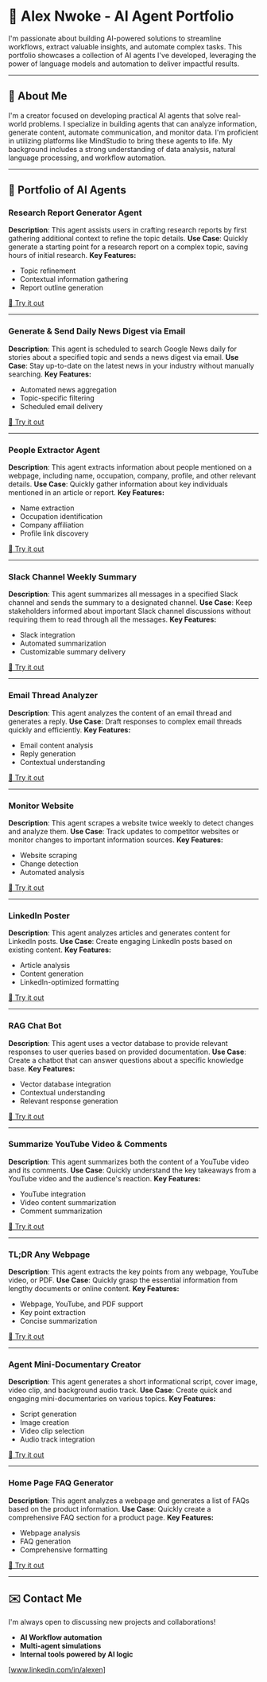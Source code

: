 # 🧠 Alex Nwoke - AI Agent Portfolio

I'm passionate about building AI-powered solutions to streamline workflows, extract valuable insights, and automate complex tasks. This portfolio showcases a collection of AI agents I've developed, leveraging the power of language models and automation to deliver impactful results.

---

## 🚀 About Me

I'm a creator focused on developing practical AI agents that solve real-world problems. I specialize in building agents that can analyze information, generate content, automate communication, and monitor data. I'm proficient in utilizing platforms like MindStudio to bring these agents to life. My background includes a strong understanding of data analysis, natural language processing, and workflow automation. 

---

## 🤖 Portfolio of AI Agents

### Research Report Generator Agent
**Description**: This agent assists users in crafting research reports by first gathering additional context to refine the topic details.
**Use Case**: Quickly generate a starting point for a research report on a complex topic, saving hours of initial research.
**Key Features:**
- Topic refinement
- Contextual information gathering
- Report outline generation

[🔗 Try it out](https://app.mindstudio.ai/agents/research-report-generator-agent-462e4d16/remix)

---

### Generate & Send Daily News Digest via Email
**Description**: This agent is scheduled to search Google News daily for stories about a specified topic and sends a news digest via email.
**Use Case**: Stay up-to-date on the latest news in your industry without manually searching.
**Key Features:**
- Automated news aggregation
- Topic-specific filtering
- Scheduled email delivery

[🔗 Try it out](https://app.mindstudio.ai/agents/research-report-generator-agent-462e4d16/remix)

---

### People Extractor Agent
**Description**: This agent extracts information about people mentioned on a webpage, including name, occupation, company, profile, and other relevant details.
**Use Case**: Quickly gather information about key individuals mentioned in an article or report.
**Key Features:**
- Name extraction
- Occupation identification
- Company affiliation
- Profile link discovery

[🔗 Try it out](https://app.mindstudio.ai/agents/people-extractor-agent-fa5060c2/remix)

---

### Slack Channel Weekly Summary
**Description**: This agent summarizes all messages in a specified Slack channel and sends the summary to a designated channel.
**Use Case**: Keep stakeholders informed about important Slack channel discussions without requiring them to read through all the messages.
**Key Features:**
- Slack integration
- Automated summarization
- Customizable summary delivery

[🔗 Try it out](https://app.mindstudio.ai/agents/slack-channel-weekly-summary-3a509d0c/remix)

---

### Email Thread Analyzer
**Description**: This agent analyzes the content of an email thread and generates a reply.
**Use Case**: Draft responses to complex email threads quickly and efficiently.
**Key Features:**
- Email content analysis
- Reply generation
- Contextual understanding

[🔗 Try it out](https://app.mindstudio.ai/agents/email-thread-analyzer-f3d04533/remix)

---

### Monitor Website
**Description**: This agent scrapes a website twice weekly to detect changes and analyze them.
**Use Case**: Track updates to competitor websites or monitor changes to important information sources.
**Key Features:**
- Website scraping
- Change detection
- Automated analysis

[🔗 Try it out](https://app.mindstudio.ai/agents/monitor-website-5991edd9/remix)

---

### LinkedIn Poster
**Description**: This agent analyzes articles and generates content for LinkedIn posts.
**Use Case**: Create engaging LinkedIn posts based on existing content.
**Key Features:**
- Article analysis
- Content generation
- LinkedIn-optimized formatting

[🔗 Try it out](https://app.mindstudio.ai/agents/linkedin-poster-40c7eeb3/remix)

---

### RAG Chat Bot
**Description**: This agent uses a vector database to provide relevant responses to user queries based on provided documentation.
**Use Case**: Create a chatbot that can answer questions about a specific knowledge base.
**Key Features:**
- Vector database integration
- Contextual understanding
- Relevant response generation

[🔗 Try it out](https://app.mindstudio.ai/agents/rag-chat-bot-f8b569b3/remix)

---

### Summarize YouTube Video & Comments
**Description**: This agent summarizes both the content of a YouTube video and its comments.
**Use Case**: Quickly understand the key takeaways from a YouTube video and the audience's reaction.
**Key Features:**
- YouTube integration
- Video content summarization
- Comment summarization

[🔗 Try it out](https://app.mindstudio.ai/agents/youtube-video--content-summarizer-agent-84d67b15/remix)

---

### TL;DR Any Webpage
**Description**: This agent extracts the key points from any webpage, YouTube video, or PDF.
**Use Case**: Quickly grasp the essential information from lengthy documents or online content.
**Key Features:**
- Webpage, YouTube, and PDF support
- Key point extraction
- Concise summarization

[🔗 Try it out](https://app.mindstudio.ai/agents/tldr-any-webpage-63c9d171/remix)

---

### Agent Mini-Documentary Creator
**Description**: This agent generates a short informational script, cover image, video clip, and background audio track.
**Use Case**: Create quick and engaging mini-documentaries on various topics.
**Key Features:**
- Script generation
- Image creation
- Video clip selection
- Audio track integration

[🔗 Try it out](https://app.mindstudio.ai/agents/minidocumentary-creator-51070d0d/remix)

---

### Home Page FAQ Generator
**Description**: This agent analyzes a webpage and generates a list of FAQs based on the product information.
**Use Case**: Quickly create a comprehensive FAQ section for a product page.
**Key Features:**
- Webpage analysis
- FAQ generation
- Comprehensive formatting

[🔗 Try it out](https://app.mindstudio.ai/agents/home-page-faq-generator-90bb4e00/remix)

---

## ✉️ Contact Me

I'm always open to discussing new projects and collaborations!

- **AI Workflow automation**
- **Multi-agent simulations**
- **Internal tools powered by AI logic**

 [www.linkedin.com/in/alexen]
